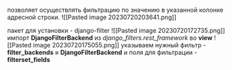 позволяет осуществлять фильтрацию по  значению в указанной колонке адресной строки.
![[Pasted image 20230720203641.png]]

пакет для установки - django-filter
![[Pasted image 20230720172735.png]]
импорт __DjangoFilterBackend__ из _django_filters.rest_framework_ во __view__
![[Pasted image 20230720175055.png]]
указываем нужный фильтр - __filter_backends = DjangoFilterBackend__ и поля для фильтрации - __filterset_fields__
